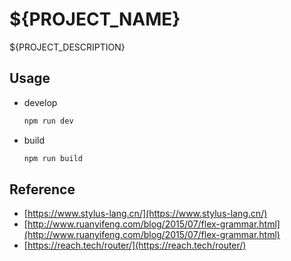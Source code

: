 # ${PROJECT_NAME}

${PROJECT_DESCRIPTION}

## Usage

- develop

  ```bash
  npm run dev
  ```

- build

  ```bash
  npm run build
  ```

## Reference

- [https://www.stylus-lang.cn/](https://www.stylus-lang.cn/)
- [http://www.ruanyifeng.com/blog/2015/07/flex-grammar.html](http://www.ruanyifeng.com/blog/2015/07/flex-grammar.html)
- [https://reach.tech/router/](https://reach.tech/router/)
